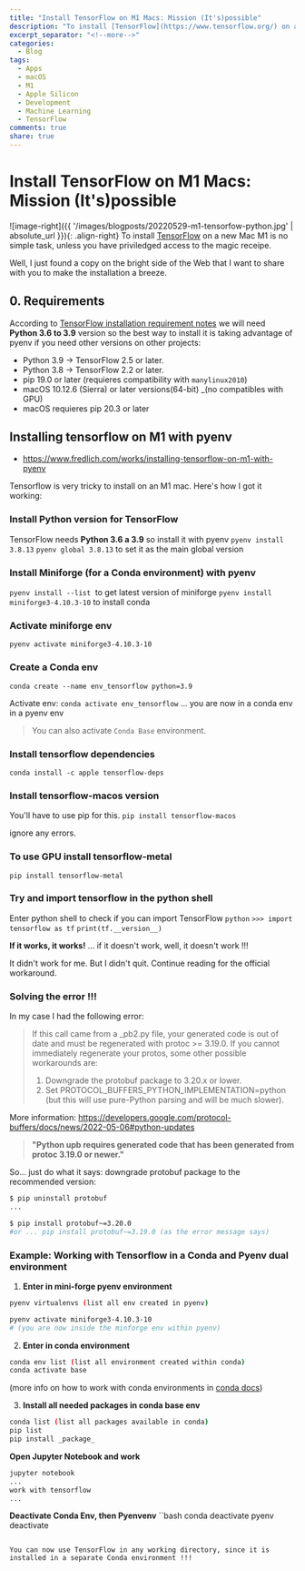 ```yaml
---
title: "Install TensorFlow on M1 Macs: Mission (It's)possible"
description: "To install [TensorFlow](https://www.tensorflow.org/) on a new Mac M1 is no simple task, unless you have priviledged access to the magic receipe. Find here all the steps to install it in a breeze."
excerpt_separator: "<!--more-->"
categories:
  - Blog
tags:
  - Apps
  - macOS
  - M1
  - Apple Silicon
  - Development
  - Machine Learning
  - TensorFlow
comments: true
share: true
---
```


# Install TensorFlow on M1 Macs: Mission (It's)possible
![image-right]({{ '/images/blogposts/20220529-m1-tensorfow-python.jpg' | absolute_url }}){: .align-right} To install [TensorFlow](https://www.tensorflow.org/) on a new Mac M1 is no simple task, unless you have priviledged access to the magic receipe. 

Well, I just found a copy on the bright side of the Web that I want to share with you to make the installation a breeze.
<!--more-->


## 0. Requirements
According to [TensorFlow installation requirement notes](https://www.tensorflow.org/install/pip?hl=es-419) we will need **Python 3.6 to 3.9** version so the best way to install it is taking advantage of pyenv if you need other versions on other projects:
 - Python 3.9 -> TensorFlow 2.5 or later.
 - Python 3.8 -> TensorFlow 2.2 or later.
-  pip 19.0 or later (requieres compatibility with `manylinux2010`)
-  macOS 10.12.6 (Sierra) or later versions(64-bit) _(no compatibles with GPU)
- macOS requieres pip 20.3 or later


## Installing tensorflow on M1 with pyenv
- https://www.fredlich.com/works/installing-tensorflow-on-m1-with-pyenv

Tensorflow is very tricky to install on an M1 mac. Here's how I got it working: 

### Install Python version for TensorFlow
TensorFlow needs **Python 3.6 a 3.9** so install it with pyenv
`pyenv install 3.8.13`
`pyenv global 3.8.13` to set it as the main global version

### Install Miniforge (for a Conda environment) with pyenv
`pyenv install --list`  to get latest version of miniforge
`pyenv install miniforge3-4.10.3-10` to install conda

### Activate miniforge env
`pyenv activate miniforge3-4.10.3-10`

### Create a Conda env
`conda create --name env_tensorflow python=3.9`

Activate env: `conda activate env_tensorflow`
... you are now in a conda env in a pyenv env

> You can also activate `Conda Base` environment.

### Install tensorflow dependencies
`conda install -c apple tensorflow-deps`

### Install tensorflow-macos version
You'll have to use pip for this.
`pip install tensorflow-macos`

ignore any errors.

### To use GPU install tensorflow-metal
`pip install tensorflow-metal`

### Try and import tensorflow in the python shell
Enter python shell to check if you can import TensorFlow
`python` `>>> import tensorflow as tf` `print(tf.__version__)`

**If it works, it works!**
... if it doesn't work, well, it doesn't work !!! 

It didn't work for me. But I didn't quit. Continue reading for the official workaround.

### Solving the error !!!
In my case I had the following error:

> If this call came from a _pb2.py file, your generated code is out of date and must be regenerated with protoc >= 3.19.0.
If you cannot immediately regenerate your protos, some other possible workarounds are:
> 1. Downgrade the protobuf package to 3.20.x or lower.
> 2. Set PROTOCOL_BUFFERS_PYTHON_IMPLEMENTATION=python (but this will use pure-Python parsing and will be much slower).

More information: https://developers.google.com/protocol-buffers/docs/news/2022-05-06#python-updates

> **"Python upb requires generated code that has been generated from protoc 3.19.0 or newer."**


So... just do what it says: downgrade protobuf package to the recommended version:
```bash
$ pip uninstall protobuf
...

$ pip install protobuf~=3.20.0 
#or ... pip install protobuf~=3.19.0 (as the error message says)
```


### Example: Working with Tensorflow in a Conda and Pyenv dual environment

1. **Enter in mini-forge pyenv environment**
```bash
pyenv virtualenvs (list all env created in pyenv)

pyenv activate miniforge3-4.10.3-10 
# (you are now inside the minforge env within pyenv)
```

2. **Enter in conda environment**
```bash
conda env list (list all environment created within conda)
conda activate base
```

(more info on how to work with conda environments in [conda docs](https://docs.conda.io/projects/conda/en/4.6.0/user-guide/tasks/manage-environments.html))

3. **Install all needed packages in conda base env**
```bash
conda list (list all packages available in conda)
pip list
pip install _package_

```

**Open Jupyter Notebook and work**
```bash
jupyter notebook
...
work with tensorflow
...

```

**Deactivate Conda Env, then Pyenvenv**
``bash
conda deactivate
pyenv deactivate
```

You can now use TensorFlow in any working directory, since it is installed in a separate Conda environment !!!